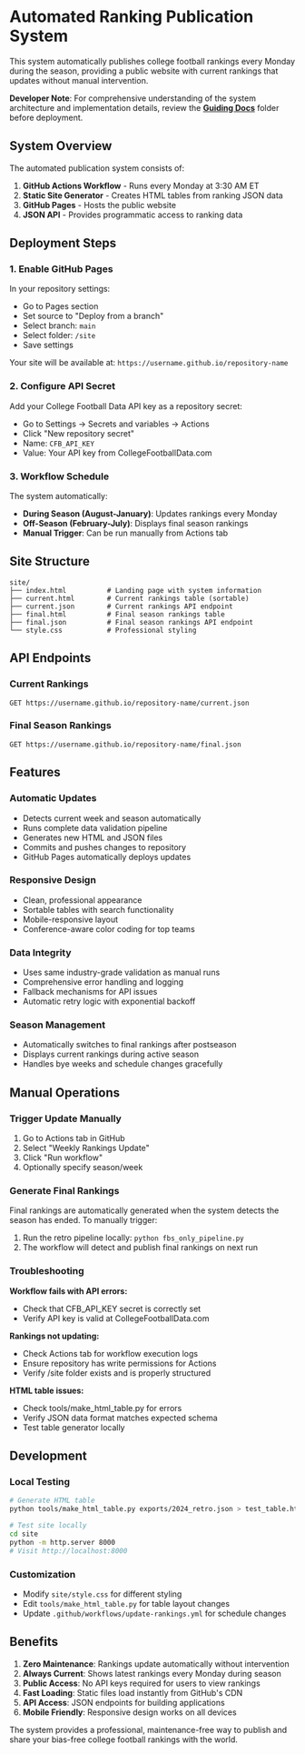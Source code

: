 # Automated Ranking Publication System

This system automatically publishes college football rankings every Monday during the season, providing a public website with current rankings that updates without manual intervention.

**Developer Note**: For comprehensive understanding of the system architecture and implementation details, review the **[Guiding Docs](./Guiding%20Docs/README.md)** folder before deployment.

## System Overview

The automated publication system consists of:

1. **GitHub Actions Workflow** - Runs every Monday at 3:30 AM ET
2. **Static Site Generator** - Creates HTML tables from ranking JSON data
3. **GitHub Pages** - Hosts the public website
4. **JSON API** - Provides programmatic access to ranking data

## Deployment Steps

### 1. Enable GitHub Pages

In your repository settings:
- Go to Pages section
- Set source to "Deploy from a branch"
- Select branch: `main`
- Select folder: `/site`
- Save settings

Your site will be available at: `https://username.github.io/repository-name`

### 2. Configure API Secret

Add your College Football Data API key as a repository secret:
- Go to Settings → Secrets and variables → Actions
- Click "New repository secret"
- Name: `CFB_API_KEY`
- Value: Your API key from CollegeFootballData.com

### 3. Workflow Schedule

The system automatically:
- **During Season (August-January)**: Updates rankings every Monday
- **Off-Season (February-July)**: Displays final season rankings
- **Manual Trigger**: Can be run manually from Actions tab

## Site Structure

```
site/
├── index.html          # Landing page with system information
├── current.html        # Current rankings table (sortable)
├── current.json        # Current rankings API endpoint
├── final.html          # Final season rankings table
├── final.json          # Final season rankings API endpoint
└── style.css           # Professional styling
```

## API Endpoints

### Current Rankings
```
GET https://username.github.io/repository-name/current.json
```

### Final Season Rankings
```
GET https://username.github.io/repository-name/final.json
```

## Features

### Automatic Updates
- Detects current week and season automatically
- Runs complete data validation pipeline
- Generates new HTML and JSON files
- Commits and pushes changes to repository
- GitHub Pages automatically deploys updates

### Responsive Design
- Clean, professional appearance
- Sortable tables with search functionality
- Mobile-responsive layout
- Conference-aware color coding for top teams

### Data Integrity
- Uses same industry-grade validation as manual runs
- Comprehensive error handling and logging
- Fallback mechanisms for API issues
- Automatic retry logic with exponential backoff

### Season Management
- Automatically switches to final rankings after postseason
- Displays current rankings during active season
- Handles bye weeks and schedule changes gracefully

## Manual Operations

### Trigger Update Manually
1. Go to Actions tab in GitHub
2. Select "Weekly Rankings Update"
3. Click "Run workflow"
4. Optionally specify season/week

### Generate Final Rankings
Final rankings are automatically generated when the system detects the season has ended. To manually trigger:
1. Run the retro pipeline locally: `python fbs_only_pipeline.py`
2. The workflow will detect and publish final rankings on next run

### Troubleshooting

**Workflow fails with API errors:**
- Check that CFB_API_KEY secret is correctly set
- Verify API key is valid at CollegeFootballData.com

**Rankings not updating:**
- Check Actions tab for workflow execution logs
- Ensure repository has write permissions for Actions
- Verify /site folder exists and is properly structured

**HTML table issues:**
- Check tools/make_html_table.py for errors
- Verify JSON data format matches expected schema
- Test table generator locally

## Development

### Local Testing
```bash
# Generate HTML table
python tools/make_html_table.py exports/2024_retro.json > test_table.html

# Test site locally
cd site
python -m http.server 8000
# Visit http://localhost:8000
```

### Customization
- Modify `site/style.css` for different styling
- Edit `tools/make_html_table.py` for table layout changes
- Update `.github/workflows/update-rankings.yml` for schedule changes

## Benefits

1. **Zero Maintenance**: Rankings update automatically without intervention
2. **Always Current**: Shows latest rankings every Monday during season
3. **Public Access**: No API keys required for users to view rankings
4. **Fast Loading**: Static files load instantly from GitHub's CDN
5. **API Access**: JSON endpoints for building applications
6. **Mobile Friendly**: Responsive design works on all devices

The system provides a professional, maintenance-free way to publish and share your bias-free college football rankings with the world.